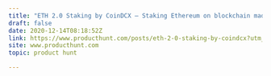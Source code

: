 ```yaml
---
title: "ETH 2.0 Staking by CoinDCX — Staking Ethereum on blockchain made easy and pocket friendly"
draft: false
date: 2020-12-14T08:18:52Z
link: https://www.producthunt.com/posts/eth-2-0-staking-by-coindcx?utm_medium=RSS&utm_source=hune
site: www.producthunt.com
topic: product hunt  

---
```

